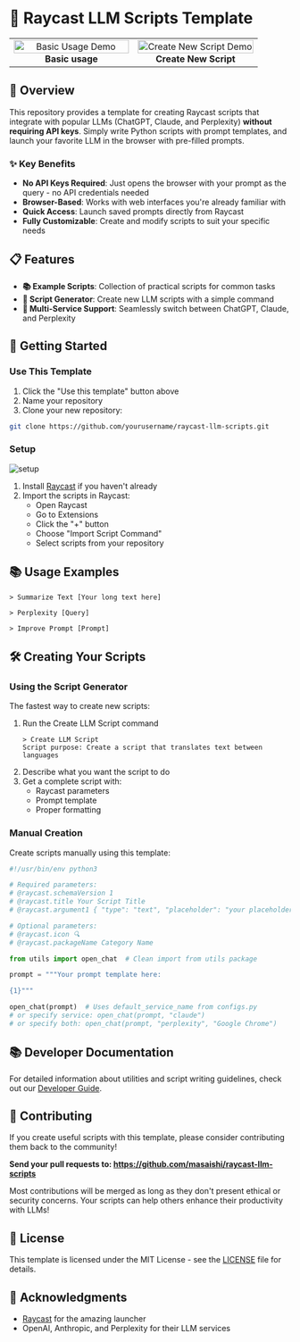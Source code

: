 # 🤖 Raycast LLM Scripts Template

<div align="center">
  <table>
    <tr>
      <td align="center" width="50%">
        <img src="https://i.gyazo.com/253d6c561112b0840ed6179d4248e52a.gif" alt="Basic Usage Demo" width="100%"><br />
        <strong>Basic usage</strong>
      </td>
      <td align="center" width="50%">
        <img src="https://i.gyazo.com/2d900b4cf909059667bc423442626e28.gif" alt="Create New Script Demo" width="100%"><br />
        <strong>Create New Script</strong>
      </td>
    </tr>
  </table>
</div>

## 🌟 Overview

This repository provides a template for creating Raycast scripts that integrate with popular LLMs (ChatGPT, Claude, and Perplexity) **without requiring API keys**. Simply write Python scripts with prompt templates, and launch your favorite LLM in the browser with pre-filled prompts.

### ✨ Key Benefits

- **No API Keys Required**: Just opens the browser with your prompt as the query - no API credentials needed
- **Browser-Based**: Works with web interfaces you're already familiar with
- **Quick Access**: Launch saved prompts directly from Raycast
- **Fully Customizable**: Create and modify scripts to suit your specific needs

## 📋 Features

- **📚 Example Scripts**: Collection of practical scripts for common tasks
- **🎯 Script Generator**: Create new LLM scripts with a simple command
- **🔄 Multi-Service Support**: Seamlessly switch between ChatGPT, Claude, and Perplexity

## 🚀 Getting Started

### Use This Template

1. Click the "Use this template" button above
2. Name your repository
3. Clone your new repository:
```bash
git clone https://github.com/yourusername/raycast-llm-scripts.git
```

### Setup

![setup](https://i.gyazo.com/7daab3fcb350face8debe5f37f6dccb9.gif)

1. Install [Raycast](https://raycast.com/) if you haven't already
2. Import the scripts in Raycast:
   - Open Raycast
   - Go to Extensions
   - Click the "+" button
   - Choose "Import Script Command"
   - Select scripts from your repository

## 📚 Usage Examples

```
> Summarize Text [Your long text here]
```
```
> Perplexity [Query]
```
```
> Improve Prompt [Prompt]
```

## 🛠️ Creating Your Scripts

### Using the Script Generator

The fastest way to create new scripts:

1. Run the Create LLM Script command
    ```
    > Create LLM Script
    Script purpose: Create a script that translates text between languages
    ```
2. Describe what you want the script to do
3. Get a complete script with:
   - Raycast parameters
   - Prompt template
   - Proper formatting

### Manual Creation

Create scripts manually using this template:

```python
#!/usr/bin/env python3

# Required parameters:
# @raycast.schemaVersion 1
# @raycast.title Your Script Title
# @raycast.argument1 { "type": "text", "placeholder": "your placeholder" }

# Optional parameters:
# @raycast.icon 🔍
# @raycast.packageName Category Name

from utils import open_chat  # Clean import from utils package

prompt = """Your prompt template here:

{1}"""

open_chat(prompt)  # Uses default_service_name from configs.py
# or specify service: open_chat(prompt, "claude")
# or specify both: open_chat(prompt, "perplexity", "Google Chrome")
```

## 📚 Developer Documentation

For detailed information about utilities and script writing guidelines, check out our [Developer Guide](docs/developer-guide.md).

## 🤝 Contributing

If you create useful scripts with this template, please consider contributing them back to the community! 

**Send your pull requests to: https://github.com/masaishi/raycast-llm-scripts**

Most contributions will be merged as long as they don't present ethical or security concerns. Your scripts can help others enhance their productivity with LLMs!

## 📄 License

This template is licensed under the MIT License - see the [LICENSE](LICENSE) file for details.

## 🙏 Acknowledgments

- [Raycast](https://raycast.com/) for the amazing launcher
- OpenAI, Anthropic, and Perplexity for their LLM services
